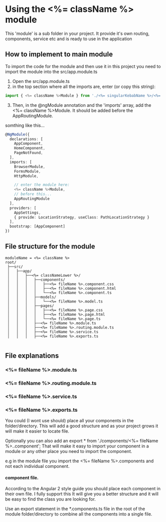# Using the <%= className %> module

This 'module' is a sub folder in your project. It provide it's own routing, components, service etc
and is ready to use in the application

## How to implement to main module 
To import the code for the module and then use it in this project you need to 
import the module into the src/app.module.ts 

1. Open the src/app.module.ts
2. in the top section where all the imports are, enter (or copy this string): 

```typescript
import { <%= className %>Module } from './<%= singularKebabName %>/<%= fileName %>.module';
```

3. Then, in the @ngModule annotation and the 'imports' array, add the <%= className %>Module. It should be added before the AppRoutingModule.

somthing like this...

```typescript
@NgModule({
  declarations: [
    AppComponent,  
    HomeComponent,
    PageNotFound,
  ],
  imports: [
    BrowserModule,
    FormsModule,
    HttpModule,   

    // enter the module here:         
    <%= className %>Module, 
    // before this...
    AppRoutingModule
  ],
  providers: [   
    AppSettings, 
    { provide: LocationStrategy, useClass: PathLocationStrategy }
  ],
  bootstrap: [AppComponent]
})
```

## File structure for the module
```
moduleName = <%= className %>
root/
 ├──src/                       
 │   ├──app/                   
 │   │   ├──<%= classNameLower %>/                             
 │   │   │   ├──components/                      
 │   │   │   │   ├──<%= fileName %>.component.css       
 │   │   │   │   ├──<%= fileName %>.component.html       
 │   │   │   │   └──<%= fileName %>.component.ts         
 │   │   │   ├──models/                          
 │   │   │   │   └──<%= fileName %>.model.ts             
 │   │   │   ├──pages/                           
 │   │   │   │   ├──<%= fileName %>.page.css       
 │   │   │   │   ├──<%= fileName %>.page.html       
 │   │   │   │   └──<%= fileName %>.page.ts         
 │   │   │   ├──<%= fileName %>.module.ts                
 │   │   │   ├──<%= fileName %>.routing.module.ts        
 │   │   │   ├──<%= fileName %>.service.ts               
 │   │   │   ├──<%= fileName %>.exports.ts                 
          
```

## File explanations

### <%= fileName %>.module.ts
### <%= fileName %>.routing.module.ts
### <%= fileName %>.service.ts

### <%= fileName %>.exports.ts

You could (I wont use should) place all your components in the folder/directory. 
This will add a good structure and as your project grows it will make it easier to locate file.

Optionally you can also add an export * from './components/<%= fileName %>..component';
That will make it easy to import your component in a module or any other place you need
to import the component.

e.g in the module file you import the <%= fileName %>.components and not each individual component.

#### component file.
According to the Angular 2 style guide you should place each component in their own file. I fully support this
It will give you a better structure and it will be easy to find the class you are looking for.

Use an export statement in the *.components.ts file in the root of the module folder/directory to combine 
all the components into a single file.
